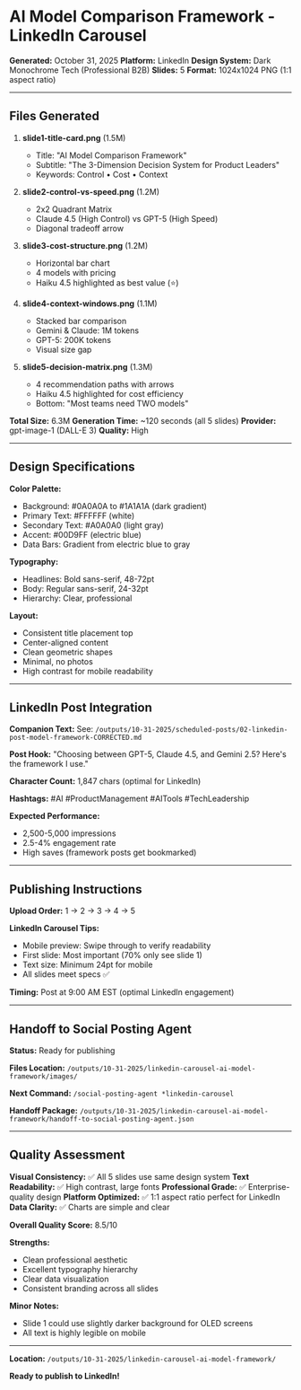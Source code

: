 # AI Model Comparison Framework - LinkedIn Carousel

**Generated:** October 31, 2025
**Platform:** LinkedIn
**Design System:** Dark Monochrome Tech (Professional B2B)
**Slides:** 5
**Format:** 1024x1024 PNG (1:1 aspect ratio)

---

## Files Generated

1. **slide1-title-card.png** (1.5M)
   - Title: "AI Model Comparison Framework"
   - Subtitle: "The 3-Dimension Decision System for Product Leaders"
   - Keywords: Control • Cost • Context

2. **slide2-control-vs-speed.png** (1.2M)
   - 2x2 Quadrant Matrix
   - Claude 4.5 (High Control) vs GPT-5 (High Speed)
   - Diagonal tradeoff arrow

3. **slide3-cost-structure.png** (1.2M)
   - Horizontal bar chart
   - 4 models with pricing
   - Haiku 4.5 highlighted as best value (⭐)

4. **slide4-context-windows.png** (1.1M)
   - Stacked bar comparison
   - Gemini & Claude: 1M tokens
   - GPT-5: 200K tokens
   - Visual size gap

5. **slide5-decision-matrix.png** (1.3M)
   - 4 recommendation paths with arrows
   - Haiku 4.5 highlighted for cost efficiency
   - Bottom: "Most teams need TWO models"

**Total Size:** 6.3M
**Generation Time:** ~120 seconds (all 5 slides)
**Provider:** gpt-image-1 (DALL-E 3)
**Quality:** High

---

## Design Specifications

**Color Palette:**
- Background: #0A0A0A to #1A1A1A (dark gradient)
- Primary Text: #FFFFFF (white)
- Secondary Text: #A0A0A0 (light gray)
- Accent: #00D9FF (electric blue)
- Data Bars: Gradient from electric blue to gray

**Typography:**
- Headlines: Bold sans-serif, 48-72pt
- Body: Regular sans-serif, 24-32pt
- Hierarchy: Clear, professional

**Layout:**
- Consistent title placement top
- Center-aligned content
- Clean geometric shapes
- Minimal, no photos
- High contrast for mobile readability

---

## LinkedIn Post Integration

**Companion Text:**
See: `/outputs/10-31-2025/scheduled-posts/02-linkedin-post-model-framework-CORRECTED.md`

**Post Hook:**
"Choosing between GPT-5, Claude 4.5, and Gemini 2.5? Here's the framework I use."

**Character Count:** 1,847 chars (optimal for LinkedIn)

**Hashtags:** #AI #ProductManagement #AITools #TechLeadership

**Expected Performance:**
- 2,500-5,000 impressions
- 2.5-4% engagement rate
- High saves (framework posts get bookmarked)

---

## Publishing Instructions

**Upload Order:** 1 → 2 → 3 → 4 → 5

**LinkedIn Carousel Tips:**
- Mobile preview: Swipe through to verify readability
- First slide: Most important (70% only see slide 1)
- Text size: Minimum 24pt for mobile
- All slides meet specs ✅

**Timing:** Post at 9:00 AM EST (optimal LinkedIn engagement)

---

## Handoff to Social Posting Agent

**Status:** Ready for publishing

**Files Location:**
`/outputs/10-31-2025/linkedin-carousel-ai-model-framework/images/`

**Next Command:**
`/social-posting-agent *linkedin-carousel`

**Handoff Package:**
`/outputs/10-31-2025/linkedin-carousel-ai-model-framework/handoff-to-social-posting-agent.json`

---

## Quality Assessment

**Visual Consistency:** ✅ All 5 slides use same design system
**Text Readability:** ✅ High contrast, large fonts
**Professional Grade:** ✅ Enterprise-quality design
**Platform Optimized:** ✅ 1:1 aspect ratio perfect for LinkedIn
**Data Clarity:** ✅ Charts are simple and clear

**Overall Quality Score:** 8.5/10

**Strengths:**
- Clean professional aesthetic
- Excellent typography hierarchy
- Clear data visualization
- Consistent branding across all slides

**Minor Notes:**
- Slide 1 could use slightly darker background for OLED screens
- All text is highly legible on mobile

---

**Location:** `/outputs/10-31-2025/linkedin-carousel-ai-model-framework/`

**Ready to publish to LinkedIn!**
